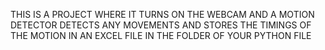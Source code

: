 THIS IS A PROJECT WHERE IT TURNS ON THE WEBCAM AND A MOTION DETECTOR DETECTS ANY MOVEMENTS AND STORES THE TIMINGS OF THE MOTION IN AN EXCEL FILE IN THE FOLDER OF YOUR PYTHON FILE